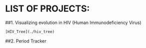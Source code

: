 # **LIST OF PROJECTS:**

##1. Visualizing evolution in HIV (Human Immunodeficiency Virus) <br />
    
    [HIV_Tree](./hiv_tree)

##2. Period Tracker



